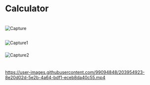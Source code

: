 # Calculator
#
![Capture](https://user-images.githubusercontent.com/99094848/203448785-a755fd04-0b6f-4e62-a30f-83da88d12e17.PNG)
##
![Capture1](https://user-images.githubusercontent.com/99094848/203448789-a00074d5-9c29-40f5-8fc7-ec6638e79868.PNG)
###
![Capture2](https://user-images.githubusercontent.com/99094848/203448792-9602bd48-6d4e-4897-aa38-7b684a9c3a73.PNG)
#
https://user-images.githubusercontent.com/99094848/203954923-8e20d02d-5e2b-4a64-bdf1-eceb8da40c55.mp4
